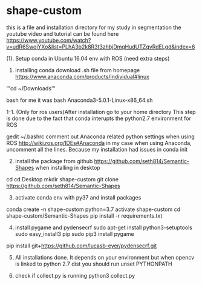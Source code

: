 # shape-custom

this is a file and installation directory for my study in segmentation
the youtube video and tutorial can be found here
https://www.youtube.com/watch?v=udR6SwojYXo&list=PLhA3b2k8R3t3zhbjDmqHudUTZqvRdELgd&index=6


(1). Setup conda in Ubuntu 16.04 env with ROS (need extra steps)

1. installing conda
download .sh file from homepage
https://www.anaconda.com/products/individual#linux

'"cd ~/Downloads'"

bash <filename of the downloaded source>
for me it was 
bash Anaconda3-5.0.1-Linux-x86_64.sh

1-1. (Only for ros users)After installation go to your home directory
This step is done due to the fact that conda interupts the python2.7 environment for ROS

gedit ~/.bashrc
comment out Anaconda related python settings when using ROS
http://wiki.ros.org/IDEs#Anaconda
in my case when using Anaconda, uncomment all the lines. 
Because my installation had issues in conda init

2. install the package from github
https://github.com/seth814/Semantic-Shapes
when installing in desktop

cd
cd Desktop
mkdir shape-custom
git clone https://github.com/seth814/Semantic-Shapes

3. activate conda env with py37 and install packages

conda create -n shape-custom python=3.7
activate shape-custom
cd shape-custom/Semantic-Shapes
pip install -r requirements.txt

4. install pygame and pydensecrf
sudo apt-get install python3-setuptools
sudo easy_install3 pip
sudo pip3 install pygame

pip install git+https://github.com/lucasb-eyer/pydensecrf.git

5. All installations done. It depends on your environment but when opencv is linked to python 2.7 dist
you should run 
unset PYTHONPATH

6. check if collect.py is running
python3 collect.py



